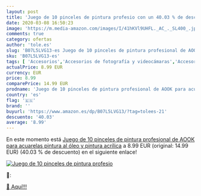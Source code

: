 ```yaml
---
layout: post
title: 'Juego de 10 pinceles de pintura profesio con un 40.03 % de descuento'
date: 2020-03-08 16:50:23
image: 'https://m.media-amazon.com/images/I/41hKVl9UHFL._AC_._SL400_.jpg'
comments: true
category: ofertas
author: 'tole.es'
slug: 'B07L5LVG13-es Juego de 10 pinceles de pintura profesional de AOOK para...'
sku: 'B07L5LVG13-es'
tags: [ 'Accesorios','Accesorios de fotografía y videocámaras','Accesorios para portátiles y netbooks','Bolsas y fundas para cámaras compactas','Bolsas y fundas para cámaras digitales','Bolsas y fundas para cámaras,  videocámaras y prismáticos','Bolsas y fundas para portátiles y netbooks','Electrónica','Fotografía y videocámaras','Informática','Mochilas para portátiles y netbooks','acuarelas', ]
actualPrice: 8.99 EUR
currency: EUR
price: 8.99
comparePrice: 14.99 EUR
prodname: 'Juego de 10 pinceles de pintura profesional de AOOK para acuarelas  pintura al óleo y pintura acrílica'
country: 'es'
flag: '🇪🇸'
brand: ''
buyurl: 'https://www.amazon.es/dp/B07L5LVG13/?tag=tolees-21'
descuento: '40.03'
average: '8.99'
---
```


En este momento está [Juego de 10 pinceles de pintura profesional de AOOK para acuarelas  pintura al óleo y pintura acrílica](https://www.amazon.es/dp/B07L5LVG13/?tag=tolees-21) a 8.99 EUR (original: 14.99 EUR) (40.03 %  de descuento) en el siguiente enlace!

[![Juego de 10 pinceles de pintura profesio](https://m.media-amazon.com/images/I/41hKVl9UHFL._AC_._SL400_.jpg)](https://www.amazon.es/dp/B07L5LVG13/?tag=tolees-21)

🔎:


[🛒 Aquí!!!](https://www.amazon.es/dp/B07L5LVG13/?tag=tolees-21)
